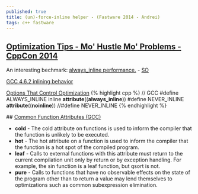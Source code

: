 ```yaml
---
published: true
title: (un)-force-inline helper - (Fastware 2014 - Andrei)
tags: c++ fastware
---
```

## [Optimization Tips - Mo' Hustle Mo' Problems - CppCon 2014](https://www.youtube.com/watch?v=Qq_WaiwzOtI)

An interesting bechmark: [always_inline performance.](https://indico.cern.ch/event/386232/sessions/159923/attachments/771039/1057534/always_inline_performance.pdf) - [SO](https://stackoverflow.com/a/48212527/51386)

[GCC 4.6.2 inlining behavior](https://stackoverflow.com/questions/23199385/gcc-4-6-2-inlining-behavior)

[Options That Control Optimization](https://gcc.gnu.org/onlinedocs/gcc/Optimize-Options.html)
{% highlight cpp %}
// GCC
#define ALWAYS_INLINE inline __attribute__((__always_inline__))
#define NEVER_INLINE         __attribute__((__noinline__))
//#define NEVER_INLINE
{% endhighlight %}

## [Common Function Attributes (GCC)](https://gcc.gnu.org/onlinedocs/gcc/Common-Function-Attributes.html#Common-Function-Attributes)
- **__cold__** - The cold attribute on functions is used to inform the compiler that the function is unlikely to be executed.
- **__hot__** - The hot attribute on a function is used to inform the compiler that the function is a hot spot of the compiled program.
- **__leaf__** - Calls to external functions with this attribute must return to the current compilation unit only by return or by exception handling. For example, the sin function is a leaf function, but qsort is not.
- **__pure__** - Calls to functions that have no observable effects on the state of the program other than to return a value may lend themselves to optimizations such as common subexpression elimination.

